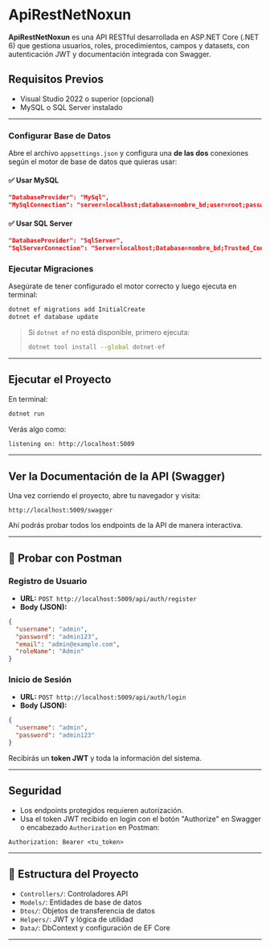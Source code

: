 # ApiRestNetNoxun

**ApiRestNetNoxun** es una API RESTful desarrollada en ASP.NET Core (.NET 6) que gestiona usuarios, roles, procedimientos, campos y datasets, con autenticación JWT y documentación integrada con Swagger.

## Requisitos Previos

- Visual Studio 2022 o superior (opcional)
- MySQL o SQL Server instalado

---

### Configurar Base de Datos

Abre el archivo `appsettings.json` y configura una **de las dos** conexiones según el motor de base de datos que quieras usar:

#### ✅ Usar MySQL

```json
"DatabaseProvider": "MySql",
"MySqlConnection": "server=localhost;database=nombre_bd;user=root;password=tu_contraseña;"
```

#### ✅ Usar SQL Server

```json
"DatabaseProvider": "SqlServer",
"SqlServerConnection": "Server=localhost;Database=nombre_bd;Trusted_Connection=True;MultipleActiveResultSets=true;"
```

### Ejecutar Migraciones

Asegúrate de tener configurado el motor correcto y luego ejecuta en terminal:

```bash
dotnet ef migrations add InitialCreate
dotnet ef database update
```

> Si `dotnet ef` no está disponible, primero ejecuta:
> ```bash
> dotnet tool install --global dotnet-ef
> ```

---

## Ejecutar el Proyecto

En terminal:

```bash
dotnet run
```

Verás algo como:

```bash
listening on: http://localhost:5009
```

---

## Ver la Documentación de la API (Swagger)

Una vez corriendo el proyecto, abre tu navegador y visita:

```
http://localhost:5009/swagger
```

Ahí podrás probar todos los endpoints de la API de manera interactiva.

---

## 🧪 Probar con Postman

### Registro de Usuario

- **URL:** `POST http://localhost:5009/api/auth/register`
- **Body (JSON):**
```json
{
  "username": "admin",
  "password": "admin123",
  "email": "admin@example.com",
  "roleName": "Admin"
}
```

### Inicio de Sesión

- **URL:** `POST http://localhost:5009/api/auth/login`
- **Body (JSON):**
```json
{
  "username": "admin",
  "password": "admin123"
}
```

Recibirás un **token JWT** y toda la información del sistema.

---

## Seguridad

- Los endpoints protegidos requieren autorización.
- Usa el token JWT recibido en login con el botón "Authorize" en Swagger o encabezado `Authorization` en Postman:

```
Authorization: Bearer <tu_token>
```

---

## 📂 Estructura del Proyecto

- `Controllers/`: Controladores API
- `Models/`: Entidades de base de datos
- `Dtos/`: Objetos de transferencia de datos
- `Helpers/`: JWT y lógica de utilidad
- `Data/`: DbContext y configuración de EF Core

---
